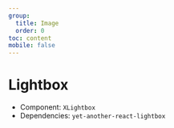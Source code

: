 ```yaml
---
group:
  title: Image
  order: 0
toc: content
mobile: false
---
```


# Lightbox

- Component: `XLightbox`
- Dependencies: `yet-another-react-lightbox`

<code src="./examples/lightbox" ></code>
